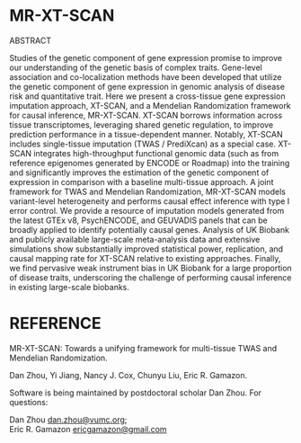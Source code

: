 # MR-XT-SCAN

ABSTRACT

Studies of the genetic component of gene expression promise to improve our understanding of the genetic basis of complex traits. Gene-level association and co-localization methods have been developed that utilize the genetic component of gene expression in genomic analysis of disease risk and quantitative trait. Here we present a cross-tissue gene expression imputation approach, XT-SCAN, and a Mendelian Randomization framework for causal inference, MR-XT-SCAN. XT-SCAN borrows information across tissue transcriptomes, leveraging shared genetic regulation, to improve prediction performance in a tissue-dependent manner. Notably, XT-SCAN includes single-tissue imputation (TWAS / PrediXcan) as a special case. XT-SCAN integrates high-throughput functional genomic data (such as from reference epigenomes generated by ENCODE or Roadmap) into the training and significantly improves the estimation of the genetic component of expression in comparison with a baseline multi-tissue approach. A joint framework for TWAS and Mendelian Randomization, MR-XT-SCAN models variant-level heterogeneity and performs causal effect inference with type I error control. We provide a resource of imputation models generated from the latest GTEx v8, PsychENCODE, and GEUVADIS panels that can be broadly applied to identify potentially causal genes. Analysis of UK Biobank and publicly available large-scale meta-analysis data and extensive simulations show substantially improved statistical power, replication, and causal mapping rate for XT-SCAN relative to existing approaches. Finally, we find pervasive weak instrument bias in UK Biobank for a large proportion of disease traits, underscoring the challenge of performing causal inference in existing large-scale biobanks.


# REFERENCE

MR-XT-SCAN: Towards a unifying framework for multi-tissue TWAS and Mendelian Randomization.

Dan Zhou, Yi Jiang, Nancy J. Cox, Chunyu Liu, Eric R. Gamazon. 

Software is being maintained by postdoctoral scholar Dan Zhou. For questions:

Dan Zhou <dan.zhou@vumc.org>;   
Eric R. Gamazon <ericgamazon@gmail.com>


